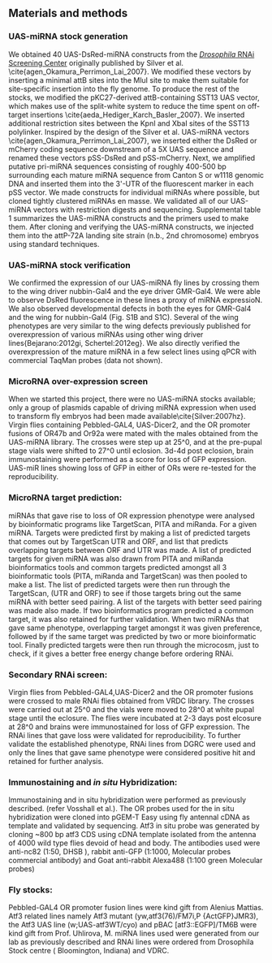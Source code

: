 ## Materials and methods
### UAS-miRNA stock generation
We obtained 40 UAS-DsRed-miRNA constructs from the [*Drosophila* RNAi Screening Center](http://www.flyrnai.org) originally published by Silver et al. \cite{agen_Okamura_Perrimon_Lai_2007}. We modified these vectors by inserting a minimal attB sites into the MluI site to make them suitable for site-specific insertion into the fly genome. To produce the rest of the stocks, we modified the pKC27-derived attB-containing SST13 UAS vector, which makes use of the split-white system to reduce the time spent on off-target insertions \cite{aeda_Hediger_Karch_Basler_2007}. We inserted additional restriction sites between the KpnI and XbaI sites of the SST13 polylinker. Inspired by the design of the Silver et al. UAS-miRNA vectors \cite{agen_Okamura_Perrimon_Lai_2007}, we inserted either the DsRed or mCherry coding sequence downstream of a 5X UAS sequence and renamed these vectors pSS-DsRed and pSS-mCherry. Next, we amplified putative pri-miRNA sequences consisting of roughly 400-500 bp surrounding each mature miRNA sequence from Canton S or w1118 genomic DNA and inserted them into the 3'-UTR of the fluorescent marker in each pSS vector. We made constructs for individual miRNAs where possible, but cloned tightly clustered miRNAs en masse. We validated all of our UAS-miRNA vectors with restriction digests and sequencing. Supplemental table 1 summarizes the UAS-miRNA constructs and the primers used to make them. After cloning and verifying the UAS-miRNA constructs, we injected them into the attP-72A landing site strain (n.b., 2nd chromosome) embryos using standard techniques.

### UAS-miRNA stock verification
We confirmed the expression of our UAS-miRNA fly lines by crossing them to the wing driver nubbin-Gal4 and the eye driver GMR-Gal4. We were able to observe DsRed fluorescence in these lines a proxy of miRNA expressioN. We also observed developmental defects in both the eyes for GMR-Gal4 and the wing for nubbin-Gal4 (Fig. S1B and S1C). Several of the wing phenotypes are very similar to the wing defects previously published for overexpression of various miRNAs using other wing driver lines{Bejarano:2012gi, Schertel:2012eg}. We also directly verified the overexpression of the mature miRNA in a few select lines using qPCR with commercial TaqMan probes (data not shown).


### MicroRNA over-expression screen
When we started this project, there were no UAS-miRNA stocks available; only a group of plasmids capable of driving miRNA expression when used to transform fly embryos had been made available\cite{Silver:2007hz}. 
Virgin flies containing Pebbled-GAL4, UAS-Dicer2, and the OR promoter fusions of OR47b and Or92a were mated with the males obtained from the UAS-miRNA library. The crosses were step up at 25^0, and at the pre-pupal stage vials were shifted to 27^0 until eclosion. 3d-4d post eclosion, brain immunostaining were performed as a score for loss of GFP expression. UAS-miR lines showing loss of GFP in either of ORs were re-tested for the reproducibility.

### MicroRNA target prediction:
miRNAs that gave rise to loss of OR expression phenotype were analysed by bioinformatic programs like TargetScan, PITA and miRanda.
For a given miRNA.  Targets were predicted first by making a list of predicted targets that comes out by TargetScan UTR and ORF, and list that predicts overlapping targets between ORF and UTR was made.
A  list of predicted targets for given miRNA was  also drawn from PITA and miRanda bioinformatics tools and common targets predicted amongst all 3 bioinformatic tools (PITA, miRanda and TargetScan) was then pooled to make a list.
The list of predicted targets were then run through the TargetScan, (UTR and ORF) to see if those targets bring out the same miRNA with better seed pairing.
A list of the targets with better seed pairing was made also made.
If two bioinformatics program predicted a common target, it was also retained for further validation.
When two miRNAs that gave same phenotype, overlapping target amongst it was given preference, followed by if the same target was predicted by two or more bioinformatic tool.
Finally predicted targets were then run through the microcosm, just to check, if it gives a better free energy change before ordering RNAi.

### Secondary RNAi screen: 
Virgin flies from Pebbled-GAL4,UAS-Dicer2 and the OR promoter fusions were crossed to male RNAi flies obtained from VRDC library. The crosses were carried out at 25^0 and the vials were moved to 28^0 at white pupal stage until the eclosure. The flies were incubated at 2-3 days post elcosure at 28^0 and  brains were immunostained for loss of GFP expression. The RNAi lines that gave loss were validated for reproducibility. To further validate the established phenotype, RNAi lines from DGRC were used and only the lines that gave same phenotype were considered positive hit and retained for further analysis.

###  Immunostaining and *in situ* Hybridization:
Immunostaining and in situ hybridization were performed as previously described. (refer Vosshall et al.).  The OR probes used for the in situ hybridization were cloned into pGEM-T Easy using fly antennal cDNA as template and validated by sequencing.  Atf3 in situ probe was generated by cloning ~800 bp atf3 CDS using cDNA template isolated from the antenna of 4000 wild type flies devoid of head and body.
The antibodies used were anti-nc82 (1:50, DHSB ), rabbit anti-GFP (1:1000, Molecular probes commercial antibody) and Goat anti-rabbit Alexa488 (1:100 green Molecular probes)

### Fly stocks:
Pebbled-GAL4 OR promoter fusion lines were kind gift from Alenius Mattias. Atf3 related lines namely Atf3 mutant (yw,atf3(76)/FM7i,P {ActGFP}JMR3),  the Atf3 UAS line (w;UAS-atf3WT/cyo) and pBAC [atf3::EGFP]/TM6B were kind gift from Prof. Uhlirova, M.
miRNA lines used were generated from our lab as previously described and RNAi lines were ordered from Drosophila Stock centre ( Bloomington, Indiana) and VDRC.